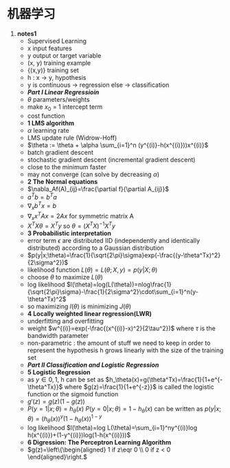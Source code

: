 # 机器学习
1. **notes1**
    * Supervised Learning
    * x input features
    * y output or target variable
    * (x, y) training example
    * {(x,y)} training set
    * h : x -> y, hypothesis
    * y is continuous -> regression else -> classification
    * ***Part I Linear Regressioin***
    * $\theta$ parameters/weights
    * make $x_0$ = 1 intercept term
    * cost function
    * **1 LMS algorithm**
    * $\alpha$ learning rate
    * LMS update rule (Widrow-Hoff)
    * $\theta := \theta + \alpha \sum_{i=1}^n (y^{(i)}-h(x^{(i)}))x^{(i)}$
    * batch gradient descent
    * stochastic gradient descent (incremental gradient descent)
    * close to the minimum faster
    * may not converge (can solve by decreasing $\alpha$)
    * **2 The Normal equations**
    * $\nabla_Af(A)_{ij}=\frac{\partial f}{\partial A_{ij}}$
    * $a^Tb=b^Ta$
    * $\nabla_xb^Tx=b$
    * $\nabla_xx^TAx=2Ax$ for symmetric matrix A
    * $X^TX\theta=X^Ty$ so $\theta=(X^TX)^{-1}X^Ty$
    * **3 Probabilistic interpretation** 
    * error term $\epsilon$ are distributed IID (independently and identically distributed) according to a Gaussian distribution
    * $p(y|x;\theta)=\frac{1}{\sqrt{2\pi}\sigma}exp(-\frac{(y-\theta^Tx)^2}{2\sigma^2})$
    * likelihood function $L(\theta)=L(\theta;X,y)=p(y|X;\theta)$
    * choose $\theta$ to maximize $L(\theta)$
    * log likelihood $l(\theta)=log(L(\theta))=nlog\frac{1}{\sqrt{2\pi}\sigma}-\frac{1}{2\sigma^2}\cdot\sum_{i=1}^n(y-\theta^Tx)^2$
    * so maximizing $l(\theta)$ is minimizing $J(\theta)$
    * **4 Locally weighted linear regression(LWR)**
    * underfitting and overfitting
    * weight $w^{(i)}=exp(-\frac{(x^{(i)}-x)^2}{2\tau^2})$ where $\tau$ is the bandwidth parameter
    * non-parametric : the amount of stuff we need to keep in order to represent the hypothesis h grows linearly with the size of the training set
    * ***Part II Classification and Logistic Regression***
    * **5 Logistic Regression**
    * as $y \in {0,1}$, h can be set as $h_\theta(x)=g(\theta^Tx)=\frac{1}{1+e^{-\theta^Tx}}$ where $g(z)=\frac{1}{1+e^{-z}}$ is called the logistic function or the sigmoid function
    * $g'(z)=g(z)(1-g(z))$
    * $P(y=1|x;\theta)=h_\theta(x)$ $P(y=0|x;\theta)=1-h_\theta(x)$ can be written as $p(y|x;\theta)=(h_\theta(x))^y(1-h_\theta(x))^{1-y}$
    * log likelihood $l(\theta)=log L(\theta)=\sum_{i=1}^ny^{(i)}log h(x^{(i)})+(1-y^{(i)})log(1-h(x^{(i)}))$
    * **6 Digression: The Perceptron Learning Algorithm**
    * $g(z)=\left\{\begin{aligned} 1 if z\eqr 0 \\ 0 if z < 0 \end{aligned}\right.$